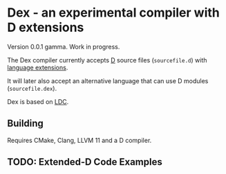 # Dex - an experimental compiler with D extensions

Version 0.0.1 gamma. Work in progress.

The Dex compiler currently accepts [D](http://dlang.org/) source files (`sourcefile.d`) with [language extensions](EXTENSIONS.md). 

It will later also accept an alternative language that can use D modules (`sourcefile.dex`).

Dex is based on [LDC](https://wiki.dlang.org/LDC).

## Building

Requires CMake, Clang, LLVM 11 and a D compiler.

## TODO: Extended-D Code Examples

```
```
